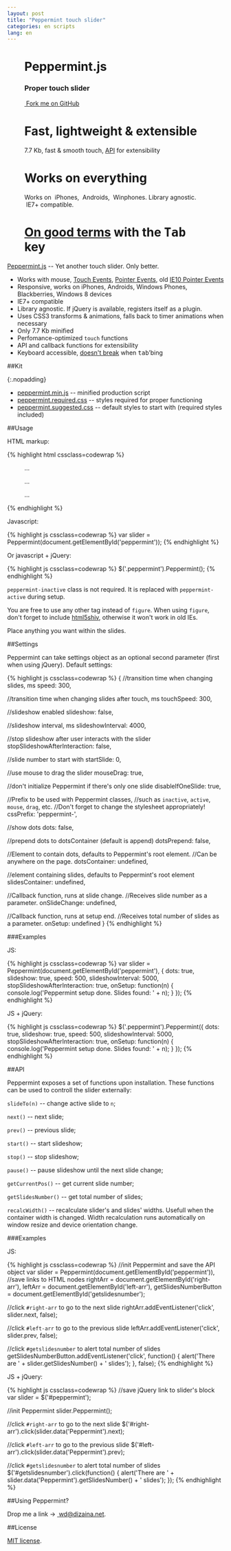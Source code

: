 ```yaml
---
layout: post
title: "Peppermint touch slider"
categories: en scripts
lang: en
---
```


<style>
{% include snippets/peppermint-demo.css %}
</style>

<script>
  dzDelayed.push(function() {
    $('#peppermint').Peppermint({
      mouseDrag: true,
      dots: true,
      slideshow: true,
      slideshowInterval: 7000,
      stopSlideshowAfterInteraction: true
    });
  });
</script>

<div class="stage peppermint" id="peppermint">
  <figure class="yellow">
    <h1>Peppermint.js</h1>
    <h3>Proper touch slider</h3>
    <p><a href="https://github.com/wilddeer/Peppermint" class="github"><i class="icon-github">&nbsp;</i>Fork me on GitHub</a></p>
  </figure>

  <figure class="red">
      <h1>Fast, lightweight &amp; extensible</h1>
      <p>7.7 Kb, fast &amp; smooth touch, <a href="#api">API</a> for extensibility</p>
  </figure>

  <figure class="green">
      <h1>Works on everything</h1>
      <p>Works on <i class="icon-apple">&nbsp;</i>iPhones, <i class="icon-android">&nbsp;</i>Androids, <i class="icon-windows">&nbsp;</i>Winphones. Library agnostic. <i class="icon-IE">&nbsp;</i>IE7+ compatible.</p>
  </figure>

  <figure class="blue">
    <h1><a href="/en/internet-maintenance/js-sliders-and-the-tab-key/">On good terms</a> with the <kbd>Tab</kbd> key</h1>
    
  </figure>
</div>

[Peppermint.js](https://github.com/wilddeer/Peppermint) -- Yet another touch slider. Only better.

- Works with mouse, [Touch Events](http://www.w3.org/TR/touch-events/), [Pointer Events](http://www.w3.org/TR/pointerevents/), old [IE10 Pointer Events](http://msdn.microsoft.com/en-us/library/ie/hh673557(v=vs.85).aspx)
- Responsive, works on iPhones, Androids, Windows Phones, Blackberries, Windows 8 devices
- IE7+ compatible
- Library agnostic. If jQuery is available, registers itself as a plugin.
- Uses CSS3 transforms &amp; animations, falls back to timer animations when necessary
- Only 7.7 Kb minified
- Perfomance-optimized `touch` functions
- API and callback functions for extensibility
- Keyboard accessible, [doesn't break](/en/internet-maintenance/js-sliders-and-the-tab-key/) when <kbd>tab</kbd>&rsquo;bing

##Kit

{:.nopadding}
- <a href="https://raw.github.com/wilddeer/Peppermint/master/dist/peppermint.min.js" class="iconlink"><i class="icon-cloud-download"> </i><span>peppermint.min.js</span></a> -- minified production script
- <a href="https://raw.github.com/wilddeer/Peppermint/master/dist/peppermint.required.css" class="iconlink"><i class="icon-cloud-download"> </i><span>peppermint.required.css</span></a> -- styles required for proper functioning
- <a href="https://raw.github.com/wilddeer/Peppermint/master/dist/peppermint.suggested.css" class="iconlink"><i class="icon-cloud-download"> </i><span>peppermint.suggested.css</span></a> -- default styles to start with (required styles included)

##Usage

HTML markup:

{% highlight html cssclass=codewrap %}
<div class="peppermint peppermint-inactive" id="peppermint">
  <figure> ... </figure>

  <figure> ... </figure>

  <figure> ... </figure>
</div>
{% endhighlight %}

Javascript:

{% highlight js cssclass=codewrap %}
var slider = Peppermint(document.getElementById('peppermint'));
{% endhighlight %}

Or javascript + jQuery:

{% highlight js cssclass=codewrap %}
$('.peppermint').Peppermint();
{% endhighlight %}

`peppermint-inactive` class is not required. It is replaced with `peppermint-active` during setup.

You are free to use any other tag instead of `figure`. When using `figure`, don't forget to include [html5shiv](https://github.com/aFarkas/html5shiv), otherwise it won't work in old IEs.

Place anything you want within the slides.

##Settings

Peppermint can take settings object as an optional second parameter (first when using jQuery). Default settings:

{% highlight js cssclass=codewrap %}
{
  //transition time when changing slides, ms
  speed: 300,

  //transition time when changing slides after touch, ms
  touchSpeed: 300,

  //slideshow enabled
  slideshow: false,

  //slideshow interval, ms
  slideshowInterval: 4000,

  //stop slideshow after user interacts with the slider
  stopSlideshowAfterInteraction: false,

  //slide number to start with
  startSlide: 0,

  //use mouse to drag the slider
  mouseDrag: true,

  //don't initialize Peppermint if there's only one slide
  disableIfOneSlide: true,

  //Prefix to be used with Peppermint classes,
  //such as `inactive`, `active`, `mouse`, `drag`, etc.
  //Don't forget to change the stylesheet appropriately!
  cssPrefix: 'peppermint-',

  //show dots
  dots: false,

  //prepend dots to dotsContainer (default is append)
  dotsPrepend: false,

  //Element to contain dots, defaults to Peppermint's root element.
  //Can be anywhere on the page.
  dotsContainer: undefined,

  //element containing slides, defaults to Peppermint's root element
  slidesContainer: undefined,

  //Callback function, runs at slide change.
  //Receives slide number as a parameter.
  onSlideChange: undefined,

  //Callback function, runs at setup end.
  //Receives total number of slides as a parameter.
  onSetup: undefined
}
{% endhighlight %}

###Examples

JS:

{% highlight js cssclass=codewrap %}
var slider = Peppermint(document.getElementById('peppermint'), {
  dots: true,
  slideshow: true,
  speed: 500,
  slideshowInterval: 5000,
  stopSlideshowAfterInteraction: true,
  onSetup: function(n) {
    console.log('Peppermint setup done. Slides found: ' + n);
  }
});
{% endhighlight %}

JS + jQuery:

{% highlight js cssclass=codewrap %}
$('.peppermint').Peppermint({
  dots: true,
  slideshow: true,
  speed: 500,
  slideshowInterval: 5000,
  stopSlideshowAfterInteraction: true,
  onSetup: function(n) {
    console.log('Peppermint setup done. Slides found: ' + n);
  }
});
{% endhighlight %}

##API

Peppermint exposes a set of functions upon installation. These functions can be used to controll the slider externally:

`slideTo(n)` -- change active slide to `n`;

`next()` -- next slide;

`prev()` -- previous slide;

`start()` -- start slideshow;

`stop()` -- stop slideshow;

`pause()` -- pause slideshow until the next slide change;

`getCurrentPos()` -- get current slide number;

`getSlidesNumber()` -- get total number of slides;

`recalcWidth()` -- recalculate slider's and slides' widths. Usefull when the container width is changed. Width recalculation runs automatically on window resize and device orientation change.

###Examples

JS:

{% highlight js cssclass=codewrap %}
//init Peppermint and save the API object
var slider = Peppermint(document.getElementById('peppermint')),
    //save links to HTML nodes
    rightArr = document.getElementById('right-arr'),
    leftArr = document.getElementById('left-arr'),
    getSlidesNumberButton = document.getElementById('getslidesnumber');

//click `#right-arr` to go to the next slide
rightArr.addEventListener('click', slider.next, false);

//click `#left-arr` to go to the previous slide
leftArr.addEventListener('click', slider.prev, false);

//click `#getslidesnumber` to alert total number of slides
getSlidesNumberButton.addEventListener('click', function() {
  alert('There are ' + slider.getSlidesNumber() + ' slides');
}, false);
{% endhighlight %}

JS + jQuery:

{% highlight js cssclass=codewrap %}
//save jQuery link to slider's block
var slider = $('#peppermint');

//init Peppermint
slider.Peppermint();

//click `#right-arr` to go to the next slide
$('#right-arr').click(slider.data('Peppermint').next);

//click `#left-arr` to go to the previous slide
$('#left-arr').click(slider.data('Peppermint').prev);

//click `#getslidesnumber` to alert total number of slides
$('#getslidesnumber').click(function() {
    alert('There are ' + slider.data('Peppermint').getSlidesNumber() + ' slides');
});
{% endhighlight %}

##Using Peppermint?

Drop me a link &rarr; <a href="mailto:wd@dizaina.net" class="iconlink"><i class="icon-envelope">&nbsp;</i>wd@dizaina.net</a>.

##License

[MIT license](http://opensource.org/licenses/MIT).